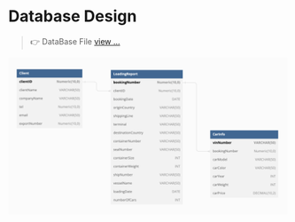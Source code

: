 # Database Design

 > 👉  DataBase File [ view ...](CarShippingContainerProject.sql)
 
 
![Database Design](images/CarShipping_DB.png)

